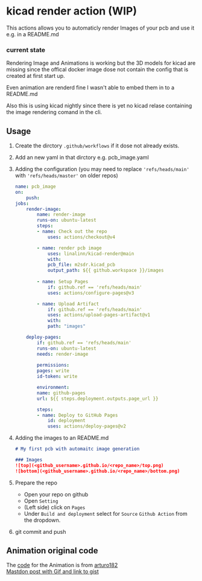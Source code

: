 # kicad render action (WIP)

This actions allows you to automaticly render Images of your pcb and use it e.g. in a README.md

### current state
Rendering Image and Animations is working but the 3D models for kicad are missing since the offical docker image dose not contain the config that is created at first start up.

Even animation are renderd fine I wasn't able to embed them in to a README.md

Also this is using kicad nightly since there is yet no kicad relase containing the image rendering comand in the cli.


## Usage
1. Create the dirctory `.github/workflows` if it dose not already exists.

2. Add an new yaml in that dirctory e.g. pcb_image.yaml

3. Adding the configuration (you may need to replace `'refs/heads/main'` with `'refs/heads/master'` on older repos)
    ```yaml
    name: pcb_image
    on:
        push:
    jobs:
        render-image:
            name: render-image
            runs-on: ubuntu-latest
            steps:
            - name: Check out the repo
                uses: actions/checkout@v4

            - name: render pcb image
                uses: linalinn/kicad-render@main
                with:
                pcb_file: m2sdr.kicad_pcb
                output_path: ${{ github.workspace }}/images
                
            - name: Setup Pages
                if: github.ref == 'refs/heads/main'
                uses: actions/configure-pages@v3

            - name: Upload Artifact
                if: github.ref == 'refs/heads/main'
                uses: actions/upload-pages-artifact@v1
                with:
                path: "images"

        deploy-pages:
            if: github.ref == 'refs/heads/main'
            runs-on: ubuntu-latest
            needs: render-image
            
            permissions:
            pages: write
            id-token: write

            environment:
            name: github-pages
            url: ${{ steps.deployment.outputs.page_url }}

            steps:
            - name: Deploy to GitHub Pages
                id: deployment
                uses: actions/deploy-pages@v2
    ```

4. Adding the images to an README.md
    ```Markdown
    # My first pcb with automaitc image generation

    ### Images
    ![top](<github_username>.github.io/<repo_name>/top.png)
    ![bottom](<github_username>.github.io/<repo_name>/bottom.png)
    ```

6. Prepare the repo  
   - Open your repo on github
   - Open `Setting`
   - (Left side) click on `Pages`
   - Under `Build and deployment` select for `Source` `Github Action` from the dropdown.

5. git commit and push

## Animation original code
The [code](https://gist.github.com/arturo182/57ab066e6a4a36ee22979063e4d5cce1) for the Animation is from [arturo182](https://github.com/arturo182)  
[Mastdon post with Gif and link to gist](https://mastodon.social/@arturo182/112062074668232493)
